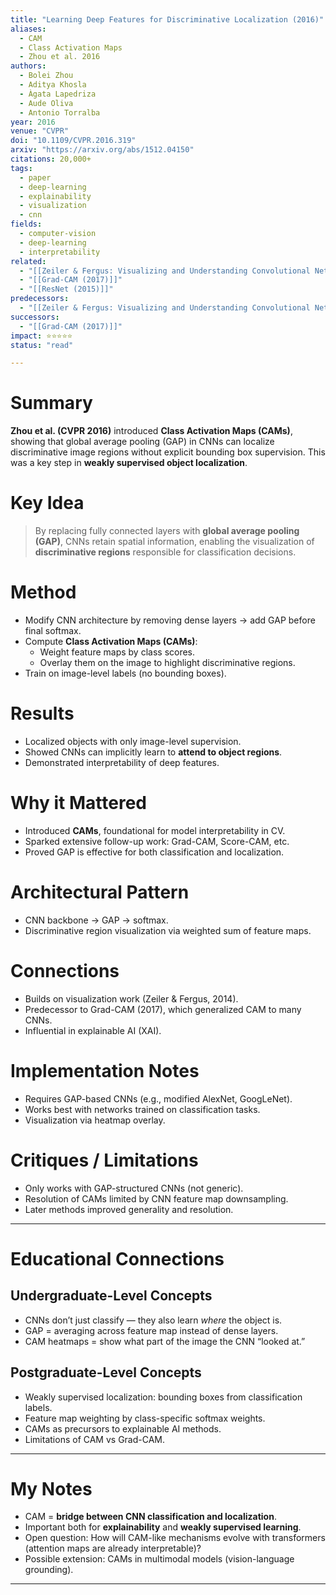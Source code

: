 ```yaml
---
title: "Learning Deep Features for Discriminative Localization (2016)"
aliases:
  - CAM
  - Class Activation Maps
  - Zhou et al. 2016
authors:
  - Bolei Zhou
  - Aditya Khosla
  - Àgata Lapedriza
  - Aude Oliva
  - Antonio Torralba
year: 2016
venue: "CVPR"
doi: "10.1109/CVPR.2016.319"
arxiv: "https://arxiv.org/abs/1512.04150"
citations: 20,000+
tags:
  - paper
  - deep-learning
  - explainability
  - visualization
  - cnn
fields:
  - computer-vision
  - deep-learning
  - interpretability
related:
  - "[[Zeiler & Fergus: Visualizing and Understanding Convolutional Networks (2014)]]"
  - "[[Grad-CAM (2017)]]"
  - "[[ResNet (2015)]]"
predecessors:
  - "[[Zeiler & Fergus: Visualizing and Understanding Convolutional Networks (2014)]]"
successors:
  - "[[Grad-CAM (2017)]]"
impact: ⭐⭐⭐⭐⭐
status: "read"

---
```


# Summary
**Zhou et al. (CVPR 2016)** introduced **Class Activation Maps (CAMs)**, showing that global average pooling (GAP) in CNNs can localize discriminative image regions without explicit bounding box supervision. This was a key step in **weakly supervised object localization**.

# Key Idea
> By replacing fully connected layers with **global average pooling (GAP)**, CNNs retain spatial information, enabling the visualization of **discriminative regions** responsible for classification decisions.

# Method
- Modify CNN architecture by removing dense layers → add GAP before final softmax.  
- Compute **Class Activation Maps (CAMs)**:  
  - Weight feature maps by class scores.  
  - Overlay them on the image to highlight discriminative regions.  
- Train on image-level labels (no bounding boxes).  

# Results
- Localized objects with only image-level supervision.  
- Showed CNNs can implicitly learn to **attend to object regions**.  
- Demonstrated interpretability of deep features.  

# Why it Mattered
- Introduced **CAMs**, foundational for model interpretability in CV.  
- Sparked extensive follow-up work: Grad-CAM, Score-CAM, etc.  
- Proved GAP is effective for both classification and localization.  

# Architectural Pattern
- CNN backbone → GAP → softmax.  
- Discriminative region visualization via weighted sum of feature maps.  

# Connections
- Builds on visualization work (Zeiler & Fergus, 2014).  
- Predecessor to Grad-CAM (2017), which generalized CAM to many CNNs.  
- Influential in explainable AI (XAI).  

# Implementation Notes
- Requires GAP-based CNNs (e.g., modified AlexNet, GoogLeNet).  
- Works best with networks trained on classification tasks.  
- Visualization via heatmap overlay.  

# Critiques / Limitations
- Only works with GAP-structured CNNs (not generic).  
- Resolution of CAMs limited by CNN feature map downsampling.  
- Later methods improved generality and resolution.  

---

# Educational Connections

## Undergraduate-Level Concepts
- CNNs don’t just classify — they also learn *where* the object is.  
- GAP = averaging across feature map instead of dense layers.  
- CAM heatmaps = show what part of the image the CNN “looked at.”  

## Postgraduate-Level Concepts
- Weakly supervised localization: bounding boxes from classification labels.  
- Feature map weighting by class-specific softmax weights.  
- CAMs as precursors to explainable AI methods.  
- Limitations of CAM vs Grad-CAM.  

---

# My Notes
- CAM = **bridge between CNN classification and localization**.  
- Important both for **explainability** and **weakly supervised learning**.  
- Open question: How will CAM-like mechanisms evolve with transformers (attention maps are already interpretable)?  
- Possible extension: CAMs in multimodal models (vision-language grounding).  

---
